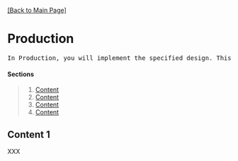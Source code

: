 [[Back to Main Page]](README.md)

# Production

<pre>
In Production, you will implement the specified design. This too is an interative process consisting of different stages, during which the design may need to be updated. The implementation is accompanied by consistent content preparation for public presentation of the game - with an increased commitment towards the release, which will mark the end of this phase.
</pre>

#### Sections
> 1. [Content](#)
> 2. [Content](#)
> 3. [Content](#)
> 4. [Content](#)

<a name="content-1"></a>
## Content 1

XXX